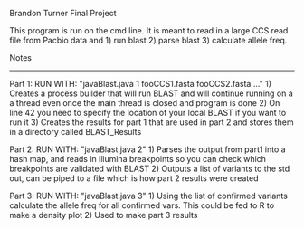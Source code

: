 Brandon Turner Final Project

This program is run on the cmd line. It is meant to read in a large CCS read file from Pacbio data and 1) run blast 2) parse blast 3) calculate allele freq.

Notes
________
Part 1: 
        RUN WITH: "javaBlast.java 1 fooCCS1.fasta fooCCS2.fasta ..."
        1) Creates a process builder that will run BLAST and will continue running on a a thread even once the main thread is closed and program is done
        2) On line 42 you need to specify the location of your local BLAST if you want to run it
        3) Creates the results for part 1 that are used in part 2 and stores them in a directory called BLAST_Results
        
Part 2:
        RUN WITH: "javaBlast.java 2"
        1) Parses the output from part1 into a hash map, and reads in illumina breakpoints so you can check which breakpoints are validated with BLAST
        2) Outputs a list of variants to the std out, can be piped to a file which is how part 2 results were created

Part 3: 
        RUN WITH: "javaBlast.java 3"
        1) Using the list of confirmed variants calculate the allele freq for all confirmed vars. This could be fed to R to make a density plot
        2) Used to make part 3 results
